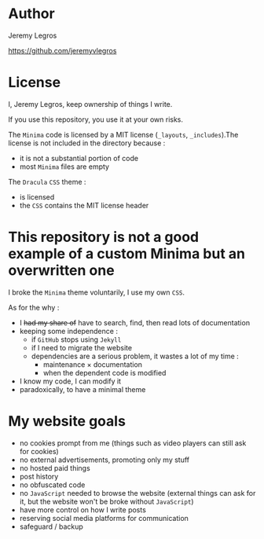 # Author

Jeremy Legros

https://github.com/jeremyvlegros

# License

I, Jeremy Legros, keep ownership of things I write.

If you use this repository, you use it at your own risks.

The `Minima` code is licensed by a MIT license (`_layouts`, `_includes`).The license is not included in the directory because :

- it is not a substantial portion of code
- most `Minima` files are empty

The `Dracula` `CSS` theme :
- is licensed
- the `CSS` contains the MIT license header

# This repository is not a good example of a custom Minima but an overwritten one

I broke the `Minima` theme voluntarily, I use my own `CSS`.

As for the why :
- I ~~had my share of~~ have to search, find, then read lots of documentation
- keeping some independence :
  - if `GitHub` stops using `Jekyll`
  - if I need to migrate the website
  - dependencies are a serious problem, it wastes a lot of my time :
    - maintenance × documentation
    - when the dependent code is modified
- I know my code, I can modify it
- paradoxically, to have a minimal theme

# My website goals
- no cookies prompt from me (things such as video players can still ask for cookies)
- no external advertisements, promoting only my stuff
- no hosted paid things
- post history
- no obfuscated code
- no `JavaScript` needed to browse the website (external things can ask for it, but the website won't be broke without `JavaScript`)
- have more control on how I write posts
- reserving social media platforms for communication
- safeguard / backup
